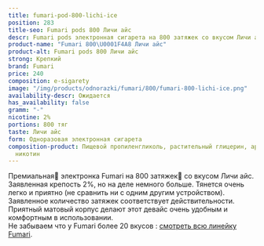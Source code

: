 ```yaml
---
title: fumari-pod-800-lichi-ice
position: 283
title-seo: Fumari pods 800 Личи айс
descr: Fumari pods электронная сигарета на 800 затяжек со вкусом Личи айс
product-name: "Fumari 800\U0001F4A8 Личи айс"
product-alt: Fumari pods 800 Личи айс
strong: Крепкий
brand: Fumari
price: 240
composition: e-sigarety
image: "/img/products/odnorazki/fumari/800/fumari-800-lichi-ice.png"
availability-descr: Ожидается
has_availability: false
gramm: "-"
nicotine: 2%
portions: 800 тяг
taste: Личи айс
form: Одноразовая электронная сигарета
composition-product: Пищевой пропиленгликоль, растительный глицерин, ароматизатор,
  никотин
---
```


Премиальная🥇 электронка Fumari на 800 затяжек💨 со вкусом Личи айс. Заявленная крепость 2%, но на деле немного больше. Тянется очень легко и приятно (не сравнить ни с одним другим устройством). Заявленное количество затяжек соответствует действительности. Приятный матовый корпус делают этот девайс очень удобным и комфортным в использовании.<br>
Не забываем что у Fumari более 20 вкусов : [смотреть всю линейку Fumari](/fumari).